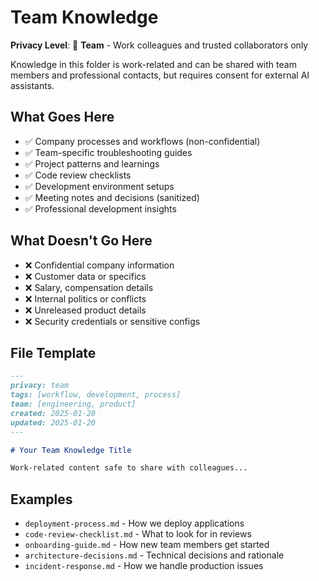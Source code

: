 # Team Knowledge

**Privacy Level**: 👥 **Team** - Work colleagues and trusted collaborators only

Knowledge in this folder is work-related and can be shared with team members and professional contacts, but requires consent for external AI assistants.

## What Goes Here

- ✅ Company processes and workflows (non-confidential)
- ✅ Team-specific troubleshooting guides
- ✅ Project patterns and learnings
- ✅ Code review checklists
- ✅ Development environment setups
- ✅ Meeting notes and decisions (sanitized)
- ✅ Professional development insights

## What Doesn't Go Here

- ❌ Confidential company information
- ❌ Customer data or specifics
- ❌ Salary, compensation details
- ❌ Internal politics or conflicts
- ❌ Unreleased product details
- ❌ Security credentials or sensitive configs

## File Template

```markdown
---
privacy: team
tags: [workflow, development, process]
team: [engineering, product]
created: 2025-01-20
updated: 2025-01-20
---

# Your Team Knowledge Title

Work-related content safe to share with colleagues...
```

## Examples

- `deployment-process.md` - How we deploy applications
- `code-review-checklist.md` - What to look for in reviews
- `onboarding-guide.md` - How new team members get started
- `architecture-decisions.md` - Technical decisions and rationale
- `incident-response.md` - How we handle production issues